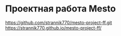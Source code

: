 # Проектная работа Mesto
https://github.com/strannik770/mesto-project-ff.git
https://strannik770.github.io/mesto-project-ff/